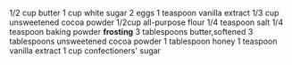 1/2 cup butter
1 cup white sugar
2 eggs
1 teaspoon vanilla extract
1/3 cup unsweetened cocoa powder
1/2cup all-purpose flour
1/4 teaspoon salt
1/4 teaspoon baking powder
**frosting**
3 tablespoons butter,softened
3 tablespoons unsweetened cocoa powder
1 tablespoon honey
1 teaspoon vanilla extract
1 cup confectioners' sugar